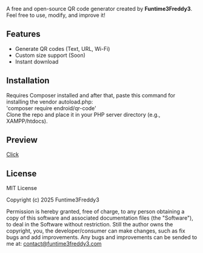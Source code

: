 A free and open-source QR code generator created by **Funtime3Freddy3**.  
Feel free to use, modify, and improve it!
## Features
- Generate QR codes (Text, URL, Wi-Fi)
- Custom size support (Soon)
- Instant download
## Installation
Requires Composer installed and after that, paste this command for installing the vendor autoload.php:</br>
'composer require endroid/qr-code'</br>
Clone the repo and place it in your PHP server directory (e.g., XAMPP/htdocs).
## Preview
<a href="https://funtime3freddy3.com/tools/qr-code" target="_blank">Click</a>
## License
MIT License

Copyright (c) 2025 Funtime3Freddy3

Permission is hereby granted, free of charge, to any person obtaining a copy
of this software and associated documentation files (the "Software"), to deal
in the Software without restriction. Still the author owns the copyright, you, the developer/consumer can make changes, such as fix bugs and add improvements. Any bugs and improvements can be sended to me at: contact@funtime3freddy3.com
